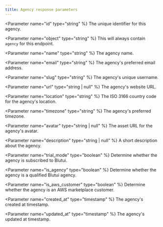 ```yaml
---
title: Agency response parameters
---
```


<Parameter name="id" type="string" %}
The unique identifier for this agency.
</Parameter>

<Parameter name="object" type="string" %}
This will always contain `agency` for this endpoint.
</Parameter>

<Parameter name="name" type="string" %}
The agency name.
</Parameter>

<Parameter name="email" type="string" %}
The agency's preferred email address.
</Parameter>

<Parameter name="slug" type="string" %}
The agency's unique username.
</Parameter>

<Parameter name="url" type="string | null" %}
The agency's website URL.
</Parameter>

<Parameter name="location" type="string" %}
The ISO 3166 country code for the agency's location.
</Parameter>

<Parameter name="timezone" type="string" %}
The agency's preferred timezone.
</Parameter>

<Parameter name="avatar" type="string | null" %}
The asset URL for the agency's avatar.
</Parameter>

<Parameter name="description" type="string | null" %}
A short description about the agency.
</Parameter>

<Parameter name="trial_mode" type="boolean" %}
Determine whether the agency is subscribed to Blutui.
</Parameter>

<Parameter name="is_agency" type="boolean" %}
Determine whether the agency is a qualified Blutui agency.
</Parameter>

<Parameter name="is_aws_customer" type="boolean" %}
Determine whether the agency is an AWS marketplace customer.
</Parameter>

<Parameter name="created_at" type="timestamp" %}
The agency's created at timestamp.
</Parameter>

<Parameter name="updated_at" type="timestamp" %}
The agency's updated at timestamp.
</Parameter>
